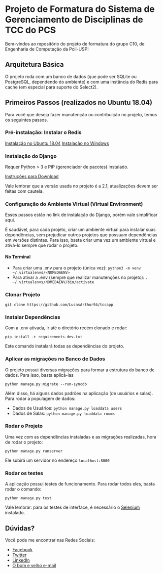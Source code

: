 # Projeto de Formatura do Sistema de Gerenciamento de Disciplinas de TCC do PCS
Bem-vindos ao repositório do projeto de formatura do grupo C10, de Engenharia de Computação da Poli-USP!

## Arquitetura Básica
O projeto roda com um banco de dados (que pode ser SQLite ou PostgreSQL, dependendo do ambiente) e com uma instância do Redis para cache (em especial para suporte do Select2).

## Primeiros Passos (realizados no Ubuntu 18.04)
Para você que deseja fazer manutenção ou contribuição no projeto, temos os seguintes passos.

### Pré-instalação: Instalar o Redis

[Instalação no Ubuntu 18.04](https://www.digitalocean.com/community/tutorials/how-to-install-and-secure-redis-on-ubuntu-18-04)
[Instalação no Windows](https://redislabs.com/ebook/appendix-a/a-3-installing-on-windows/a-3-2-installing-redis-on-window/)

### Instalação do Django

Requer Python > 3 e PiP (gerenciador de pacotes) instalado.

[Instruções para Download](https://www.djangoproject.com/download/)

Vale lembrar que a versão usada no projeto é a 2.1, atualizações devem ser feitas com cautela.

### Configuração do Ambiente Virtual (Virtual Environment)

Esses passos estão no link de instalação do Django, porém vale simplificar aqui.

É saudável, para cada projeto, criar um ambiente virtual para instalar suas dependências, sem prejudicar outros projetos que possuam dependências em versões distintas. Para isso, basta criar uma vez um ambiente virtual e ativá-lo sempre que rodar o projeto.

#### No Terminal

* Para criar uma .env para o projeto (única vez): `python3 -m venv ~/.virtualenvs/<NOMEDAENV>`
* Para ativar a .env (sempre que realizar manutenções no projeto): `. ~/.virtualenvs/NOMEDAENV/bin/activate`

### Clonar Projeto

`git clone https://github.com/LucasArthur94/tccapp`

### Instalar Dependências

Com a .env ativada, ir até o diretório recém clonado e rodar:

`pip install -r requirements-dev.txt`

Este comando instalará todas as dependências do projeto.

### Aplicar as migrações no Banco de Dados

O projeto possui diversas migrações para formar a estrutura do banco de dados. Para isso, basta aplicá-las

`python manage.py migrate --run-syncdb`

Além disso, há alguns dados padrões na aplicação (de usuários e salas). Para rodar a populagem de dados:

* Dados de Usuários: `python manage.py loaddata users`
* Dados de Salas: `python manage.py loaddata rooms`

### Rodar o Projeto

Uma vez com as dependências instaladas e as migrações realizadas, hora de rodar o projeto:

`python manage.py runserver`

Ele subirá um servidor no endereço `localhost:8000`

### Rodar os testes

A aplicação possui testes de funcionamento. Para rodar todos eles, basta rodar o comando:

`python manage.py test`

Vale lembrar: para os testes de interface, é necessário o [Selenium](https://www.seleniumhq.org/) instalado.

## Dúvidas?

Você pode me encontrar nas Redes Sociais:

* [Facebook](https://www.facebook.com/LucasArthur94)
* [Twitter](https://twitter.com/Lucas_Arthur_94)
* [LinkedIn](https://www.linkedin.com/in/lucasarthur/)
* [O bom e velho e-mail](mailto:lucas.arthur.felgueiras@gmail.com)
